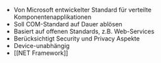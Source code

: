 - Von Microsoft entwickelter Standard für verteilte Komponentenapplikationen
- Soll COM-Standard auf Dauer ablösen
- Basiert auf offenen Standards, z.B. Web-Services
- Berücksichtigt Security und Privacy Aspekte
- Device-unabhängig
- [[NET Framework]]